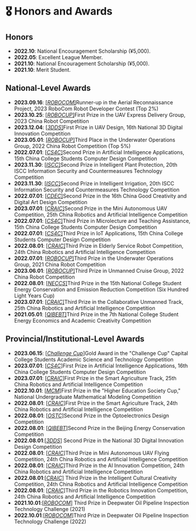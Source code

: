 # 🎖 Honors and Awards
## Honors
- **2022.10**: National Encouragement Scholarship (¥5,000).
- **2022.05**: Excellent League Member.
- **2021.10**: National Encouragement Scholarship (¥5,000). 
- **2021.10**: Merit Student.
## National-Level Awards
- **2023.09.16**: [[*ROBOCOM*]](https://robocom.com.cn/)Runner-up in the Aerial Reconnaissance Project, 2023 RoboCom Robot Developer Contest (Top 2%)  
- **2023.10.25**: [[*ROBOCUP*]](http://crc.drct-caa.org.cn/)First Prize in the UAV Express Delivery Group, 2023 China Robot Competition  
- **2023.12.04**: [[*3DDS*]](https://3dds.3ddl.net/)First Prize in UAV Design, 16th National 3D Digital Innovation Competition  
- **2023.05.01**: [[*ROBOCUP*]](http://crc.drct-caa.org.cn/)Third Place in the Underwater Operations Group, 2022 China Robot Competition (Top 5%)  
- **2022.07.01**: [[*CS4C*]](https://jsjds.blcu.edu.cn/index.htm)Second Prize in Artificial Intelligence Applications, 15th China College Students Computer Design Competition  
- **2023.11.30**: [[*ISCC*]](https://www.isclab.org.cn/)Second Prize in Intelligent Plant Protection, 20th ISCC Information Security and Countermeasures Technology Competition  
- **2023.11.30**: [[*ISCC*]](https://www.isclab.org.cn/)Second Prize in Intelligent Irrigation, 20th ISCC Information Security and Countermeasures Technology Competition  
- **2022.07.01**: [[*CDEC*]](https://www.cdec.org.cn/)Second Prize in the 16th China Good Creativity and Digital Art Design Competition  
- **2023.07.01**: [[*CRAIC*]](https://www.caairobot.com/)Second Prize in the Mini Autonomous UAV Competition, 25th China Robotics and Artificial Intelligence Competition  
- **2022.07.01**: [[*CS4C*]](https://jsjds.blcu.edu.cn/index.htm)Third Prize in Microlecture and Teaching Assistance, 15th China College Students Computer Design Competition  
- **2022.07.01**: [[*CS4C*]](https://jsjds.blcu.edu.cn/index.htm)Third Prize in IoT Applications, 15th China College Students Computer Design Competition  
- **2022.08.01**: [[*CRAIC*]](https://www.caairobot.com/)Third Prize in Elderly Service Robot Competition, 24th China Robotics and Artificial Intelligence Competition  
- **2022.07.01**: [[*ROBOCUP*]](http://crc.drct-caa.org.cn/)Third Prize in the Underwater Operations Group, 2021 China Robot Competition  
- **2023.06.01**: [[*ROBOCUP*]](http://crc.drct-caa.org.cn/)Third Prize in Unmanned Cruise Group, 2022 China Robot Competition  
- **2022.08.01**: [[*NECCS*]](http://www.jienengjianpai.org/)Third Prize in the 15th National College Student Energy Conservation and Emission Reduction Competition (Six Hundred Light Years Cup)  
- **2023.07.01**: [[*CRAIC*]](https://www.caairobot.com/)Third Prize in the Collaborative Unmanned Track, 25th China Robotics and Artificial Intelligence Competition  
- **2021.05.01**: [[*QIBEBT*]](http://energy.qibebt.ac.cn/eneco/contribution/index.html#/index)Third Prize in the 7th National College Student Energy Economics and Academic Creativity Competition  
## Provincial/Institutional-Level Awards
- **2023.06.15**: [[*Challenge Cup*]](https://www.tiaozhanbei.net/)Gold Award in the "Challenge Cup" Capital College Students Academic Science and Technology Competition  
- **2023.07.01**: [[*CS4C*]](https://jsjds.blcu.edu.cn/index.htm)First Prize in Artificial Intelligence Applications, 16th China College Students Computer Design Competition  
- **2023.07.01**: [[*CRAIC*]](https://www.caairobot.com/)First Prize in the Smart Agriculture Track, 25th China Robotics and Artificial Intelligence Competition  
- **2022.10.01**: [[*MCM*]](https://www.mcm.edu.cn/)First Prize in the "Higher Education Society Cup," National Undergraduate Mathematical Modeling Competition  
- **2022.08.01**: [[*CRAIC*]](https://www.caairobot.com/)First Prize in the Smart Agriculture Track, 24th China Robotics and Artificial Intelligence Competition  
- **2022.08.01**: [[*OSTC*]](http://opt.zju.edu.cn/gdjs/main.htm)Second Prize in the Optoelectronics Design Competition  
- **2022.08.01**: [[*QIBEBT*]](http://energy.qibebt.ac.cn/eneco/contribution/index.html#/index)Second Prize in the Beijing Energy Conservation Competition  
- **2022.08.01**:[[*3DDS*]](https://3dds.3ddl.net/) Second Prize in the National 3D Digital Innovation Design Competition  
- **2022.08.01**: [[*CRAIC*]](https://www.caairobot.com/)Third Prize in Mini Autonomous UAV Flying Competition, 24th China Robotics and Artificial Intelligence Competition  
- **2022.08.01**: [[*CRAIC*]](https://www.caairobot.com/)Third Prize in the AI Innovation Competition, 24th China Robotics and Artificial Intelligence Competition  
- **2022.08.01**:[[*CRAIC*]](https://www.caairobot.com/) Third Prize in the Intelligent Cultural Creativity Competition, 24th China Robotics and Artificial Intelligence Competition  
- **2022.08.01**: [[*CRAIC*]](https://www.caairobot.com/)Third Prize in the Robotics Innovation Competition, 24th China Robotics and Artificial Intelligence Competition  
- **2021.10.01**:[[*ROBOCOM*]](https://robocom.com.cn/) Third Prize in Deepwater Oil Pipeline Inspection Technology Challenge (2021)  
- **2022.10.01**:[[*ROBOCOM*]](https://robocom.com.cn/)Third Prize in Deepwater Oil Pipeline Inspection Technology Challenge (2022)  
